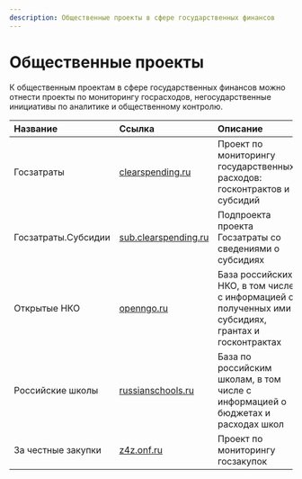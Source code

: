 ```yaml
---
description: Общественные проекты в сфере государственных финансов
---
```


# Общественные проекты

К общественным проектам в сфере государственных финансов можно отнести проекты по мониторингу госрасходов, негосударственные инициативы по аналитике и общественному контролю.

| Название | Ссылка | Описание |  Авторы |
| :--- | :--- | :--- | :--- |
| Госзатраты | [clearspending.ru](http://clearspending.ru) | Проект по мониторингу государственных расходов: госконтрактов и субсидий | [Комитет гражданских инициатив](http://komitetgi.ru), [АНО Инфокультура](http://infoculture.ru) |
| Госзатраты.Субсидии | [sub.clearspending.ru](http://sub.clearspending.ru) | Подпроекта проекта Госзатраты со сведениями о субсидиях | Комитет гражданских инициатив, АНО Инфокультура |
| Открытые НКО | [openngo.ru](http://openngo.ru) | База российских НКО, в том числе с информацией о полученных ими субсидиях, грантах и госконтрактах | Комитет гражданских инициатив, АНО Инфокультура |
| Российские школы | [russianschools.ru](http://russianschools.ru) | База по российским школам, в том числе с информацией о бюджетах и расходах школ | Сергей Устинов |
| За честные закупки | [z4z.onf.ru](http://z4z.onf.ru/) | Проект по мониторингу госзакупок | [Общероссийский народный фронт](http://onf.ru) |




